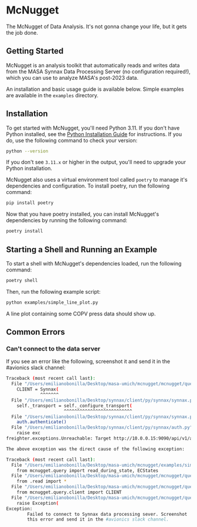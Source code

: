 # McNugget

The McNugget of Data Analysis. It's not gonna change your life, but it gets the job done.

## Getting Started

McNugget is an analysis toolkit that automatically reads and writes data from the MASA 
Synnax Data Processing Server (no configuration required!), which you can use to analyze
MASA's post-2023 data. 

An installation and basic usage guide is available below. Simple examples are available
in the `examples` directory.

## Installation

To get started with McNugget, you'll need Python 3.11. If you don't have Python installed,
see the [Python Installation Guide](https://www.python.org/downloads/) for instructions.
If you do, use the following command to check your version:

```bash
python --version
```

If you don't see `3.11.x` or higher in the output, you'll need to upgrade your Python installation.

McNugget also uses a virtual environment tool called `poetry` to manage it's dependencies
and configuration. To install poetry, run the following command:

```bash 
pip install poetry
```

Now that you have poetry installed, you can install McNugget's dependencies by running 
the following command:

```bash
poetry install
```

## Starting a Shell and Running an Example

To start a shell with McNugget's dependencies loaded, run the following command:

```bash
poetry shell
```

Then, run the following example script:

```bash
python examples/simple_line_plot.py
```

A line plot containing some COPV press data should show up.

## Common Errors

### Can't connect to the data server

If you see an error like the following, screenshot it and send it in the #avionics slack channel:

```bash
Traceback (most recent call last):
  File "/Users/emilianobonilla/Desktop/masa-umich/mcnugget/mcnugget/query/client.py", line 13, in <module>
    CLIENT = Synnax(
             ^^^^^^^
  File "/Users/emilianobonilla/Desktop/synnax/client/py/synnax/synnax.py", line 75, in __init__
    self._transport = self._configure_transport(
                      ^^^^^^^^^^^^^^^^^^^^^^^^^^
  File "/Users/emilianobonilla/Desktop/synnax/client/py/synnax/synnax.py", line 119, in _configure_transport
    auth.authenticate()
  File "/Users/emilianobonilla/Desktop/synnax/client/py/synnax/auth.py", line 98, in authenticate
    raise exc
freighter.exceptions.Unreachable: Target http://10.0.0.15:9090/api/v1/auth/login/ unreachable

The above exception was the direct cause of the following exception:

Traceback (most recent call last):
  File "/Users/emilianobonilla/Desktop/masa-umich/mcnugget/examples/simple_line_plot.py", line 3, in <module>
    from mcnugget.query import read_during_state, ECStates
  File "/Users/emilianobonilla/Desktop/masa-umich/mcnugget/mcnugget/query/__init__.py", line 1, in <module>
    from .read import *
  File "/Users/emilianobonilla/Desktop/masa-umich/mcnugget/mcnugget/query/read.py", line 2, in <module>
    from mcnugget.query.client import CLIENT
  File "/Users/emilianobonilla/Desktop/masa-umich/mcnugget/mcnugget/query/client.py", line 21, in <module>
    raise Exception(
Exception: 
        Failed to connect to Synnax data processing sever. Screenshot
        this error and send it in the #avionics slack channel.
```





